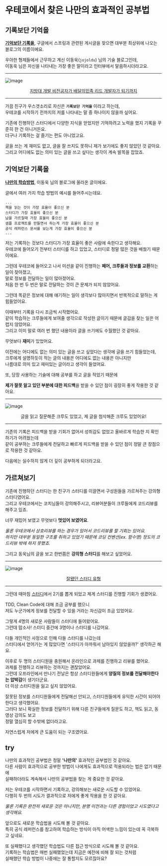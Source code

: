 # 우테코에서 찾은 나만의 효과적인 공부법

## 기록보단 기억을

**[기억보단 기록을](https://jojoldu.tistory.com/)**, 구글에서 스프링과 관련된 게시글을 찾으면 대부분 최상위에 나오는 블로그의 이름이에요.

우아한 형제들에서 근무하고 계신 이동욱(`jojoldu`) 님의 기술 블로그인데,  
이동욱 님은 자신을 나타내는 가장 좋은 말이라고 인터뷰에서 말씀하시더라고요.

---

![image](https://user-images.githubusercontent.com/13347548/84572387-82f52f80-add4-11ea-831c-4ba000afc735.png)

<p align="center"><a href="https://www.youtube.com/watch?v=V9AGvwPmnZU">지방대 개발 비전공자가 배달의민족 리드 개발자가 되기까지</a></p>



---

가끔 친구가 우스갯소리로 자신은 **`기록보단 기억을`** 이라고 하는데,  
우테코를 시작하기 전까지의 저를 나타내는 말 중 하나이지 않을까 싶어요.

기존에 진행하던 스터디에서 다양한 지식을 얻었지만 기억하려고 노력을 했지 기록을 꾸준히 한 건 아니거든요.  
더구나 기록하는 걸 즐기는 편도 아니었고요.

글을 쓰는 게 재미도 없고, 글을 잘 쓰지도 못하니 제가 보기에도 좋지 않았던 것 같아요.  
그리고 어디에도 없는 의미 있는 글을 쓰고 싶다는 생각이 계속 발목을 잡았죠.

## 기억보단 기록을

**[나만의 학습방법](https://jojoldu.tistory.com/439?category=689637)**, 이동욱 님의 블로그에 올라온 글이에요.

글에서 여러 가지 학습 방법의 예시를 들어주시는데요.

```
...
책을 읽는 것이 가장 효율이 좋으신 분
스터디가 가장 효율이 좋으신 분
남을 가르칠때 가장 효율이 좋으신 분
샘플 프로젝트를 만들면서 하는게 가장 효율이 좋으신 분
공식 레퍼런스 문서를 보는게 가장 효율이 좋으신 분
...
```

저는 기록하는 것보다 스터디가 가장 효율이 좋은 사람에 속한다고 생각해요.  
우테코에 들어오기 전부터 스터디를 하고 있었고, 스터디로 정말 많은 것을 배웠기 때문이에요.

그런데 우테코에 들어오고 나서 미션을 같이 진행하는 **페어, 크루들과 정보를 교환**하는 일이 잦아졌고,  
말로 정보를 전달하는 일이 많아졌어요.  
처음 한 번 두 번은 말로 전달하는 것이 큰 문제가 되지 않았어요.  

그런데 똑같은 정보에 대해 얘기하는 일이 생각보다 많아지면서 반복적으로 말하는 게 힘들었어요.  

이때부터 기록을 다시 조금씩 시작했어요.  
같이 학습하는 크루들에게 보여줄 생각으로 작성한 글이기 때문에 글감을 찾는 일은 어렵지 않았어요.  
그리고 이미 말로 여러 번 했던 내용이라 글을 쓰기에도 수월했던 것 같아요.  

무엇보다 **재미**가 있었어요.

이전에는 어디에도 없는 의미 있는 글을 쓰고 싶었다는 생각에 글을 쓰기 힘들었는데,  
크루에게 설명하듯이 적는 글의 내용은 어디에도 없는 내용은 아니지만  
나름대로 의미 있고 재미있는 글이라고 생각이 들었어요.

또, 당장 사용하는 기술에 대해 공부를 하고 글을 적었기 때문에  

**제가 잘못 알고 있던 부분에 대한 피드백**을 받을 수 있던 점이 굉장히 좋게 작용한 것 같아요.  

---

![image](https://user-images.githubusercontent.com/13347548/84588612-e37f7d80-ae63-11ea-8c7a-29a4d790c741.png)

<p align="center">글을 읽고 질문해준 크루도 있었고, 제 글을 첨삭해준 크루도 있었어요!</p>

---

기존의 기록은 피드백을 받을 기회가 없어서 성취감도 없었고 올바르게 학습한 지 확인하기가 어려웠는데  
같이 공부하는 크루들에게 전달하고 빠르게 피드백을 받을 수 있던 점이 정말 큰 장점으로 작용한 것 같아요.

다음에는 실수하지 않게 더 깊이 공부하게 되더라고요.



## 가르쳐보기

기존에 진행하던 스터디는 한 친구가 스터디를 이끌면서 구성원들을 가르쳐주는 강의형 스터디였어요.  
그리고 우테코에서는 코치님들이 강의해주시고, 리뷰어분들이 크루들에게 코드리뷰를 해주고 있죠.

너무 재밌어 보였고 무엇보다 **멋있어 보였어요**.  

*물론 우테코에서 상호리뷰를 하는 경우가 있어서 코드리뷰를 할 기회는 있어요.  
하지만 대부분 동일한 구조를 취하고 있었기 때문에 코딩 컨벤션(ex. 함수명) 정도의 코드리뷰 밖에 하지 못했죠.*

그리고 동욱님의 글을 보고 한번쯤은 **강의형 스터디**를 해보고 싶었어요.

---

![image](https://user-images.githubusercontent.com/13347548/84589312-994ccb00-ae68-11ea-872b-1b502a496534.png)

<p align="center"><a href="https://jojoldu.tistory.com/302">잘됐던 스터디 유형</a></p>

---

그런데 때마침 [스터디](https://github.com/Java-Bom)에서 2기를 뽑게 되었고 제게 스터디를 진행할 기회가 생겼어요.

TDD, Clean Code에 대해 조금 공부를 했으니  
저도 누군가에게 정보를 전달할 수 있을 거라는 자신감이 조금 있었어요.  

그렇게 4명의 새로운 사람들이 스터디에 들어왔어요.  
그런데 맙소사! 스터디 중간에 3명이나 스터디를 나갔어요.

다들 개인적인 사정으로 인해 다들 스터디를 나갔는데  
스터디에서 얻어가는 게 많았다면 '스터디가 아까워서 남아있지 않았을까?' 생각하곤 해요.

이후로 두 명의 스터디원을 충원해서 온라인으로 과제를 진행하고 리뷰를 했어요.  
과제를 진행하고 리뷰하는 것까지는 괜찮았어요.  
그런데 오프라인에서 만나기 전날은 항상 스터디원들에게 **양질의 정보를 전달해야한다는 압박감**이 생기더군요.  
더 이상 스터디원을 잃고 싶지 않았어요.

잘못된 정보를 스터디원들에게 전달해선 안되고, 스터디원들에게 유익한 시간이 되어야 한다고 생각했어요.  
그러다 보니 확실한 정보를 전달하기 위해 다른 친구들에게 질문도 하고, 책도 읽고, 동영상 강의도 보고  
정말 열심히 할 수밖에 없더라고요.  

자연스럽게 저에게 큰 도움이 되는 구조였어요.



## try

나만의 효과적인 공부법은 정말 **'나만의'** 효과적인 공부법인 것 같아요.  
다른 사람이 효과적으로 공부한 방법이 나에게도 효과적으로 적용되라는 법은 없기 때문에  
실패하더라도 계속해서 나만의 공부법을 찾는 게 중요한 것 같아요.

저는 우테코를 시작하면서 기록하고, 강의해보는 새로운 시도할 수 있었어요.  
다행히 두 번의 시도가 결과적으로 저에게 좋게 작용을 한 것 같아요.

*물론 기록은 완전히 새로운 것은 아니지만, 분명 이전과는 다른 경험이었고 시도였다고 생각해요.*

앞으로도 새로운 학습법을 시도해 볼 것 같아요.  
특히 공식 레퍼런스를 참고하여 학습하는 방식이 아직 어색한 느낌이 있는데 꼭 극복하고 싶네요.

또 실패했다고 생각했던 학습법도 다른 접근 방식으로 시도해 볼 것 같아요.  
기록하는 학습법은 매번 실패했었는데 지금은 예전에 비해 잘 되는 것처럼  
실패했던 학습 방법이 나중에는 잘 통할지도 모르잖아요? 

